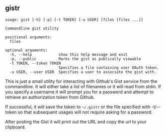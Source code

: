 
gistr
-----

    usage: gist [-h] [-p] [-t TOKEN] [-u USER] [files [files ...]]
    
    Commandline gist utility
    
    positional arguments:
      files
    
    optional arguments:
      -h, --help            show this help message and exit
      -p, --public          Marks the gist as publically viewable
      -t TOKEN, --token TOKEN
                            Specifies a file containing user OAuth token.
      -u USER, --user USER  Specifies a user to associate the gist with.


This is just a small utility for interacting with Github's Gist service from the commandline. 
It will either take a list of filenames or it will read from stdin. If you specify a username
it will prompt you for a password and attempt to retrieve an authorization token from Github.

If successful, it will save the token to `~/.gistr` or the file specified with -t/--token so
that subsequent usages will not require asking for a password.

After posting the Gist it will print out the URL and copy the url to your clipboard.

